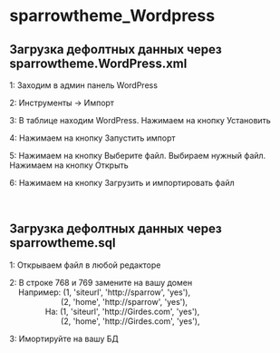 # sparrowtheme_Wordpress

<h2>Загрузка дефолтных данных через sparrowtheme.WordPress.xml</h2>
    <p>1: Заходим в админ панель WordPress</p>
    <p>2: Инструменты -> Импорт</p>
    <p>3: В таблице находим WordPress. Нажимаем на кнопку Установить </p>
    <p>4: Нажимаем на кнопку Запустить импорт</p>
    <p>5: Нажимаем на кнопку Выберите файл. Выбираем нужный файл. Нажимаем на кнопку Открыть</p>
    <p>6: Нажимаем на кнопку Загрузить и импортировать файл</p>
    <br>
    <h2>Загрузка дефолтных данных через sparrowtheme.sql</h2>
    <p>1: Открываем файл в любой редакторе</p>
    <p>2: В строке 768 и 769 замените на вашу домен <br>
        &nbsp;&nbsp;&nbsp;&nbsp;Например: (1, 'siteurl', 'http://sparrow', 'yes'),<br>
        &nbsp;&nbsp;&nbsp;&nbsp;&nbsp;&nbsp;&nbsp;&nbsp;&nbsp;&nbsp;&nbsp;&nbsp;&nbsp;&nbsp;&nbsp;&nbsp;&nbsp;&nbsp;&nbsp;&nbsp;&nbsp;&nbsp;&nbsp;(2, 'home', 'http://sparrow', 'yes'),<br>
        &nbsp;&nbsp;&nbsp;&nbsp;&nbsp;&nbsp;
        &nbsp;&nbsp;&nbsp;&nbsp;&nbsp;&nbsp;&nbsp;&nbsp;&nbsp;На: (1, 'siteurl', 'http://Girdes.com', 'yes'),<br>
        &nbsp;&nbsp;&nbsp;&nbsp;&nbsp;&nbsp;&nbsp;&nbsp;&nbsp;&nbsp;&nbsp;&nbsp;&nbsp;&nbsp;&nbsp;&nbsp;&nbsp;&nbsp;&nbsp;&nbsp;&nbsp;&nbsp;&nbsp;(2, 'home', 'http://Girdes.com', 'yes'),
    </p>
    <p>3: Имортируйте на вашу БД</p>
